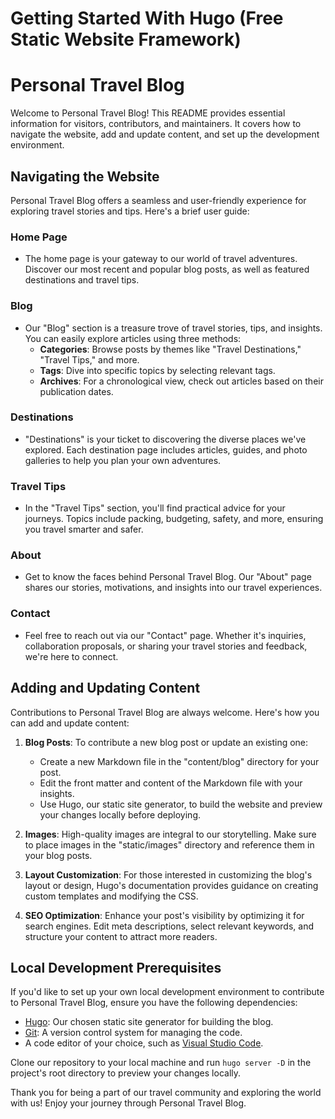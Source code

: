 # Getting Started With Hugo (Free Static Website Framework)
# Personal Travel Blog

Welcome to Personal Travel Blog! This README provides essential information for visitors, contributors, and maintainers. It covers how to navigate the website, add and update content, and set up the development environment.

## Navigating the Website

Personal Travel Blog offers a seamless and user-friendly experience for exploring travel stories and tips. Here's a brief user guide:

### Home Page
- The home page is your gateway to our world of travel adventures. Discover our most recent and popular blog posts, as well as featured destinations and travel tips.

### Blog
- Our "Blog" section is a treasure trove of travel stories, tips, and insights. You can easily explore articles using three methods:
  - **Categories**: Browse posts by themes like "Travel Destinations," "Travel Tips," and more.
  - **Tags**: Dive into specific topics by selecting relevant tags.
  - **Archives**: For a chronological view, check out articles based on their publication dates.

### Destinations
- "Destinations" is your ticket to discovering the diverse places we've explored. Each destination page includes articles, guides, and photo galleries to help you plan your own adventures.

### Travel Tips
- In the "Travel Tips" section, you'll find practical advice for your journeys. Topics include packing, budgeting, safety, and more, ensuring you travel smarter and safer.

### About
- Get to know the faces behind Personal Travel Blog. Our "About" page shares our stories, motivations, and insights into our travel experiences.

### Contact
- Feel free to reach out via our "Contact" page. Whether it's inquiries, collaboration proposals, or sharing your travel stories and feedback, we're here to connect.

## Adding and Updating Content

Contributions to Personal Travel Blog are always welcome. Here's how you can add and update content:

1. **Blog Posts**: To contribute a new blog post or update an existing one:
   - Create a new Markdown file in the "content/blog" directory for your post.
   - Edit the front matter and content of the Markdown file with your insights.
   - Use Hugo, our static site generator, to build the website and preview your changes locally before deploying.

2. **Images**: High-quality images are integral to our storytelling. Make sure to place images in the "static/images" directory and reference them in your blog posts.

3. **Layout Customization**: For those interested in customizing the blog's layout or design, Hugo's documentation provides guidance on creating custom templates and modifying the CSS.

4. **SEO Optimization**: Enhance your post's visibility by optimizing it for search engines. Edit meta descriptions, select relevant keywords, and structure your content to attract more readers.

## Local Development Prerequisites

If you'd like to set up your own local development environment to contribute to Personal Travel Blog, ensure you have the following dependencies:

- [Hugo](https://gohugo.io/): Our chosen static site generator for building the blog.
- [Git](https://git-scm.com/): A version control system for managing the code.
- A code editor of your choice, such as [Visual Studio Code](https://code.visualstudio.com/).

Clone our repository to your local machine and run `hugo server -D` in the project's root directory to preview your changes locally.

Thank you for being a part of our travel community and exploring the world with us! Enjoy your journey through Personal Travel Blog.
